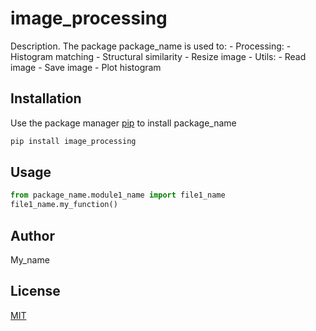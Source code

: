 # image_processing

Description. 
The package package_name is used to:
	- Processing:
		- Histogram matching
		- Structural similarity
		- Resize image
	- Utils:
		- Read image
		- Save image
		- Plot histogram
## Installation

Use the package manager [pip](https://pip.pypa.io/en/stable/) to install package_name

```bash
pip install image_processing
```

## Usage

```python
from package_name.module1_name import file1_name
file1_name.my_function()
```

## Author
My_name

## License
[MIT](https://choosealicense.com/licenses/mit/)